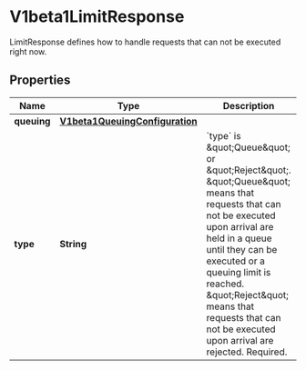 

# V1beta1LimitResponse

LimitResponse defines how to handle requests that can not be executed right now.
## Properties

Name | Type | Description | Notes
------------ | ------------- | ------------- | -------------
**queuing** | [**V1beta1QueuingConfiguration**](V1beta1QueuingConfiguration.md) |  |  [optional]
**type** | **String** | &#x60;type&#x60; is \&quot;Queue\&quot; or \&quot;Reject\&quot;. \&quot;Queue\&quot; means that requests that can not be executed upon arrival are held in a queue until they can be executed or a queuing limit is reached. \&quot;Reject\&quot; means that requests that can not be executed upon arrival are rejected. Required. | 



